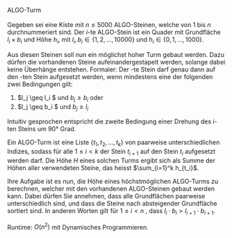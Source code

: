 ALGO-Turm <br> <br>
Gegeben sei eine Kiste mit $n \leq 5000$
ALGO-Steinen, welche von $1$
bis $n$
durchnummeriert sind. Der $i$-te ALGO-Stein ist ein Quader mit Grundfläche
$l_i \times b_i$ und Höhe $h_i$, mit
$l_i,b_i \in \{1,2,...,10000\}$ und
$h_i \in \{0,1,...,1000\}$.

Aus diesen Steinen soll nun ein möglichst hoher Turm gebaut werden. Dazu dürfen die vorhandenen Steine aufeinandergestapelt werden, solange dabei keine Überhänge entstehen. Formaler: Der
-te Stein darf genau dann auf den
-ten Stein aufgesetzt werden, wenn mindestens eine der folgenden zwei Bedingungen gilt:
1. $l_j \geq l_i $ und $b_j \geq b_i$ oder
2. $l_j \geq b_i $ und $b_j \geq l_i$


Intuitiv gesprochen entspricht die zweite Bedingung einer Drehung des
$i$-ten Steins um $90°$ Grad.

Ein ALGO-Turm ist eine Liste $\{t_1,t_2,...,t_k\}$
von paarweise unterschiedlichen Indizes, sodass für alle $1 \leq i < k$
der Stein $t_{i+1}$ auf den Stein $t_i$ aufgesetzt werden darf. Die Höhe $H$
eines solchen Turms ergibt sich als Summe der Höhen aller verwendeten Steine, das heisst
$\sum_{i=1}^k h_{t_i}$.

Ihre Aufgabe ist es nun, die Höhe eines höchstmöglichen ALGO-Turms zu berechnen, welcher mit den vorhandenen ALGO-Steinen gebaut werden kann. 
Dabei dürfen Sie annehmen, dass alle Grundflächen paarweise unterschiedlich sind, und dass die Steine nach absteigender Grundfläche sortiert sind.
In anderen Worten gilt für $1 \leq i < n$ 
, dass $l_i \cdot b_i > l_{i+1} \cdot b_{i+1}$.

Runtime: $O(n^2)$ mit Dynamisches Programmieren.